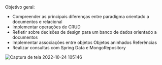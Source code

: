 Objetivo geral:
-  Compreender as principais diferenças entre paradigma orientado a documentos e relacional
-  Implementar operações de CRUD
-  Refletir sobre decisões de design para um banco de dados orientado a documentos
-  Implementar associações entre objetos
     Objetos aninhados
     Referências
-  Realizar consultas com Spring Data e MongoRepository

![Captura de tela 2022-10-24 105146](https://user-images.githubusercontent.com/101358552/197553092-b9c32456-179d-421f-8be8-6bac01aa2f5e.png)
